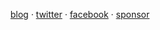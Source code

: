 <p align="center">
    <a href="https://grozav.com">blog</a> ·
    <a href="https://twitter.com/alexgrozav">twitter</a> ·
    <a href="https://facebook.com/alexgrozav">facebook</a> ·
    <a href="https://github.com/sponsors/alexgrozav">sponsor</a>
</p>
